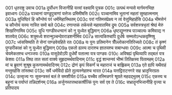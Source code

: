 001	धृतराष्ट्र उवाच
001a	दुर्योधन विजानीहि यत्त्वां वक्ष्यामि पुत्रक
001c	उत्पथं मन्यसे मार्गमनभिज्ञ इवाध्वगः
002a	पञ्चानां पाण्डुपुत्राणां यत्तेजः प्रमिमीषसि
002c	पञ्चानामिव भूतानां महतां सुमहात्मनाम्
003a	युधिष्ठिरं हि कौन्तेयं परं धर्ममिहास्थितम्
003c	परां गतिमसंप्रेक्ष्य न त्वं वेत्तुमिहार्हसि
004a	भीमसेनं च कौन्तेयं यस्य नास्ति समो बले
004c	रणान्तकं तर्कयसे महावातमिव द्रुमः
005a	सर्वशस्त्रभृतां श्रेष्ठं मेरुं शिखरिणामिव
005c	युधि गाण्डीवधन्वानं को नु युध्येत बुद्धिमान्
006a	धृष्टद्युम्नश्च पाञ्चाल्यः कमिवाद्य न शातयेत्
006c	शत्रुमध्ये शरान्मुञ्चन्देवराडशनीमिव
007a	सात्यकिश्चापि दुर्धर्षः सम्मतोऽन्धकवृष्णिषु
007c	ध्वंसयिष्यति ते सेनां पाण्डवेयहिते रतः
008a	यः पुनः प्रतिमानेन त्रीँल्लोकानतिरिच्यते
008c	तं कृष्णं पुण्डरीकाक्षं को नु युध्येत बुद्धिमान्
009a	एकतो ह्यस्य दाराश्च ज्ञातयश्च सबान्धवाः
009c	आत्मा च पृथिवी चेयमेकतश्च धनञ्जयः
010a	वासुदेवोऽपि दुर्धर्षो यतात्मा यत्र पाण्डवः
010c	अविषह्यं पृथिव्यापि तद्बलं यत्र केशवः
011a	तिष्ठ तात सतां वाक्ये सुहृदामर्थवादिनाम्
011c	वृद्धं शान्तनवं भीष्मं तितिक्षस्व पितामहम्
012a	मां च ब्रुवाणं शुश्रूष कुरूणामर्थवादिनम्
012c	द्रोणं कृपं विकर्णं च महाराजं च बाह्लिकम्
013a	एते ह्यपि यथैवाहं मन्तुमर्हसि तांस्तथा
013c	सर्वे धर्मविदो ह्येते तुल्यस्नेहाश्च भारत
014a	यत्तद्विराटनगरे सह भ्रातृभिरग्रतः
014c	उत्सृज्य गाः सुसन्त्रस्तं बलं ते समशीर्यत
015a	यच्चैव तस्मिन्नगरे श्रूयते महदद्भुतम्
015c	एकस्य च बहूनां च पर्याप्तं तन्निदर्शनम्
016a	अर्जुनस्तत्तथाकार्षीत्किं पुनः सर्व एव ते
016c	सभ्रातॄनभिजानीहि वृत्त्या च प्रतिपादय
